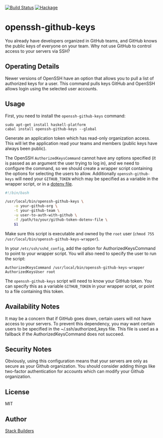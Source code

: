 [![Build Status](https://travis-ci.org/stackbuilders/openssh-github-keys.svg?branch=master)](https://travis-ci.org/stackbuilders/openssh-github-keys) [![Hackage](https://img.shields.io/hackage/v/openssh-github-keys.svg)](http://hackage.haskell.org/package/openssh-github-keys)

# openssh-github-keys

You already have developers organized in GitHub teams, and GitHub
knows the public keys of everyone on your team. Why not use GitHub to
control access to your servers via SSH?

## Operating Details

Newer versions of OpenSSH have an option that allows you to pull a
list of authorized keys for a user. This command pulls keys GitHub and
OpenSSH allows login using the selected user accounts.

## Usage

First, you need to install the `openssh-github-keys` command:

```
sudo apt-get install haskell-platform
cabal install openssh-github-keys --global
```

Generate an application token which has read-only organization
access. This will let the application read your teams and members
(public keys have always been public).

The OpenSSH `AuthorizedKeysCommand` cannot have any options specified
(it is passed as an argument the user trying to log in), and we need
to configure the command, so we should create a wrapper script
containing the options for selecting the users to allow. Additionally
`openssh-github-keys` will need your `GITHUB_TOKEN` which may be
specified as a variable in the wrapper script, or in a
[dotenv file](https://github.com/stackbuilders/dotenv-hs).

```bash
#!/bin/bash

/usr/local/bin/openssh-github-keys \
    -o your-github-org \
    -t your-github-team \
    -u user-to-auth-with-github \
    -f /path/to/your/github-token-dotenv-file \
    $1
```

Make sure this script is executable and owned by the `root` user (`chmod 755
/usr/local/bin/openssh-github-keys-wrapper`).

In your `/etc/ssh/sshd_config`, add the option for
AuthorizedKeysCommand to point to your wrapper script. You will also
need to specify the user to run the script:

```
AuthorizedKeysCommand /usr/local/bin/openssh-github-keys-wrapper
AuthorizedKeysUser root
```

The `openssh-github-keys` script will need to know your GitHub
token. You can specify this as a variable `GITHUB_TOKEN` in your
wrapper script, or point to a
file containing
this token.

## Availability Notes

It may be a concern that if GitHub goes down, certain users will not
have access to your servers. To prevent this dependency, you may want
certain users to be specified in the ~/.ssh/authorized_keys file. This
file is used as a fallback if the AuthorizedKeysCommand does not
succeed.

## Security Notes

Obviously, using this configuration means that your servers are only
as secure as your Github organization. You should consider adding
things like two-factor authentication for accounts which can modify
your Github organization.

## License

MIT

## Author

[Stack Builders](http://www.stackbuilders.com/)
